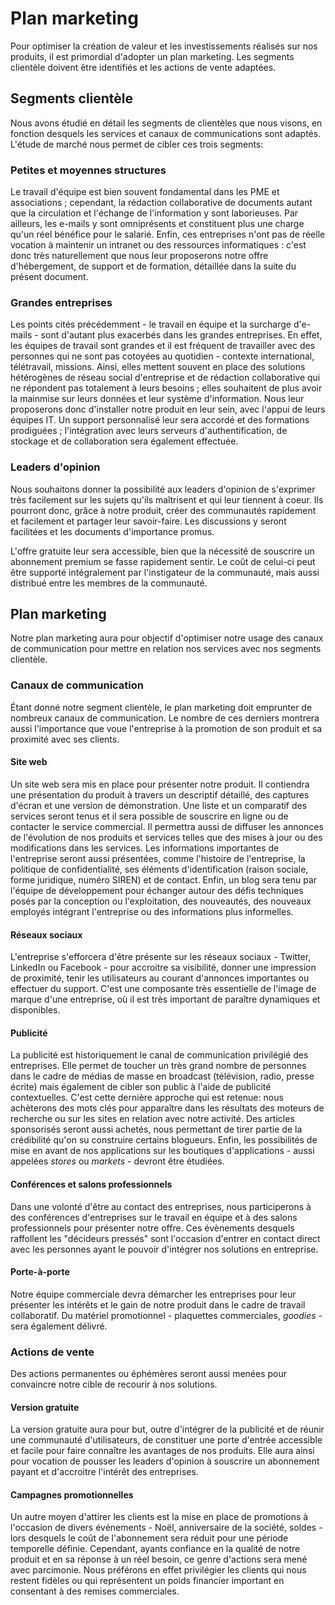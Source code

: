 # Plan marketing

Pour optimiser la création de valeur et les investissements réalisés sur nos produits, il est primordial d'adopter un plan marketing.
Les segments clientèle doivent être identifiés et les actions de vente adaptées.

## Segments clientèle

Nous avons étudié en détail les segments de clientèles que nous visons, en fonction desquels les services et canaux de communications sont adaptés.
L'étude de marché nous permet de cibler ces trois segments:

### Petites et moyennes structures

Le travail d'équipe est bien souvent fondamental dans les PME et associations ; cependant, la rédaction collaborative de documents autant que la circulation et l'échange de l'information y sont laborieuses.
Par ailleurs, les e-mails y sont omniprésents et constituent plus une charge qu'un réel bénéfice pour le salarié.
Enfin, ces entreprises n'ont pas de réelle vocation à maintenir un intranet ou des ressources informatiques : c'est donc très naturellement que nous leur proposerons notre offre d'hébergement, de support et de formation, détaillée dans la suite du présent document.

### Grandes entreprises

Les points cités précédemment - le travail en équipe et la surcharge d'e-mails - sont d'autant plus exacerbés dans les grandes entreprises. En effet, les équipes de travail sont grandes et il est fréquent de travailler avec des personnes qui ne sont pas cotoyées au quotidien - contexte international, télétravail, missions.
Ainsi, elles mettent souvent en place des solutions hétérogènes de réseau social d'entreprise et de rédaction collaborative qui ne répondent pas totalement à leurs besoins ; elles souhaitent de plus avoir la mainmise sur leurs données et leur système d'information.
Nous leur proposerons donc d'installer notre produit en leur sein, avec l'appui de leurs équipes IT. Un support personnalisé leur sera accordé et des formations prodiguées ; l'intégration avec leurs serveurs d'authentification, de stockage et de collaboration sera également effectuée.

### Leaders d'opinion

Nous souhaitons donner la possibilité aux leaders d'opinion de s'exprimer très facilement sur les sujets qu'ils maîtrisent et qui leur tiennent à coeur.
Ils pourront donc, grâce à notre produit, créer des communautés rapidement et facilement et partager leur savoir-faire. Les discussions y seront facilitées et les documents d'importance promus.

L'offre gratuite leur sera accessible, bien que la nécessité de souscrire un abonnement premium se fasse rapidement sentir. Le coût de celui-ci peut être supporté intégralement par l'instigateur de la communauté, mais aussi distribué entre les membres de la communauté.

## Plan marketing

Notre plan marketing aura pour objectif d'optimiser notre usage des canaux de communication pour mettre en relation nos services avec nos segments clientèle.

### Canaux de communication

Étant donné notre segment clientèle, le plan marketing doit emprunter de nombreux canaux de communication. Le nombre de ces derniers montrera aussi l'importance que voue l'entreprise à la promotion de son produit et sa proximité avec ses clients.

#### Site web

Un site web sera mis en place pour présenter notre produit. Il contiendra une présentation du produit à travers un descriptif détaillé, des captures d'écran et une version de démonstration.
Une liste et un comparatif des services seront tenus et il sera possible de souscrire en ligne ou de contacter le service commercial.
Il permettra aussi de diffuser les annonces de l'évolution de nos produits et services telles que des mises à jour ou des modifications dans les services.
Les informations importantes de l'entreprise seront aussi présentées, comme l'histoire de l'entreprise, la politique de confidentialité, ses éléments d'identification (raison sociale, forme juridique, numéro SIREN) et de contact.
Enfin, un blog sera tenu par l'équipe de développement pour échanger autour des défis techniques posés par la conception ou l'exploitation, des nouveautés, des nouveaux employés intégrant l'entreprise ou des informations plus informelles.

#### Réseaux sociaux

L'entreprise s'efforcera d'être présente sur les réseaux sociaux - Twitter, LinkedIn ou Facebook - pour accroitre sa visibilité, donner une impression de proximité, tenir les utilisateurs au courant d'annonces importantes ou effectuer du support.
C'est une composante très essentielle de l'image de marque d'une entreprise, où il est très important de paraître dynamiques et disponibles.

#### Publicité

La publicité est historiquement le canal de communication privilégié des entreprises. Elle permet de toucher un très grand nombre de personnes dans le cadre de médias de masse en broadcast (télévision, radio, presse écrite) mais également de cibler son public à l'aide de publicité contextuelles.
C'est cette dernière approche qui est retenue: nous achèterons des mots clés pour apparaître dans les résultats des moteurs de recherche ou sur les sites en relation avec notre activité. Des articles sponsorisés seront aussi achetés, nous permettant de tirer partie de la crédibilité qu'on su construire certains blogueurs.
Enfin, les possibilités de mise en avant de nos applications sur les boutiques d'applications - aussi appelées *stores* ou *markets* - devront être étudiées.

#### Conférences et salons professionnels

Dans une volonté d'être au contact des entreprises, nous participerons à des conférences d'entreprises sur le travail en équipe et à des salons professionnels pour présenter notre offre.
Ces évènements desquels raffollent les "décideurs pressés" sont l'occasion d'entrer en contact direct avec les personnes ayant le pouvoir  d'intégrer nos solutions en entreprise.

#### Porte-à-porte

Notre équipe commerciale devra démarcher les entreprises pour leur présenter les intérêts et le gain de notre produit dans le cadre de travail collaboratif.
Du matériel promotionnel - plaquettes commerciales, *goodies* - sera également délivré.

### Actions de vente

Des actions permanentes ou éphémères seront aussi menées pour convaincre notre cible de recourir à nos solutions.

#### Version gratuite

La version gratuite aura pour but, outre d'intégrer de la publicité et de réunir une communauté d'utilisateurs, de constituer une porte d'entrée accessible et facile pour faire connaître les avantages de nos produits.
Elle aura ainsi pour vocation de pousser les leaders d'opinion à souscrire un abonnement payant et d'accroitre l'intérêt des entreprises.

#### Campagnes promotionnelles

Un autre moyen d'attirer les clients est la mise en place de promotions à l'occasion de divers événements - Noël, anniversaire de la société, soldes - lors desquels le coût de l'abonnement sera réduit pour une période temporelle définie.
Cependant, ayants confiance en la qualité de notre produit et en sa réponse à un réel besoin, ce genre d'actions sera mené avec parcimonie.
Nous préférons en effet privilégier les clients qui nous restent fidèles ou qui représentent un poids financier important en consentant à des remises commerciales.
